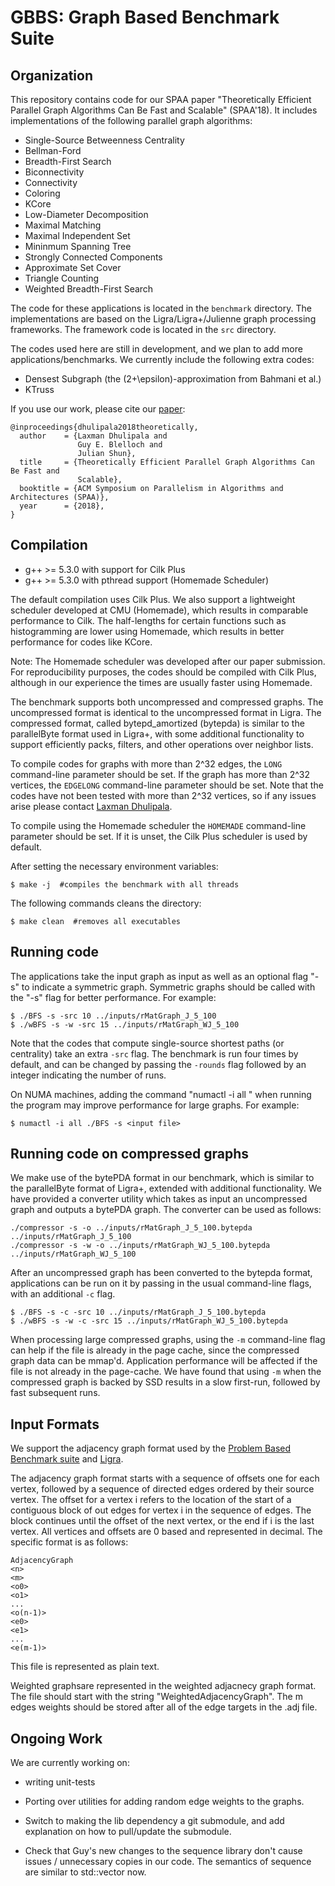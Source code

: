 # GBBS: Graph Based Benchmark Suite

Organization
--------

This repository contains code for our SPAA paper "Theoretically Efficient
Parallel Graph Algorithms Can Be Fast and Scalable" (SPAA'18). It includes
implementations of the following parallel graph algorithms:

* Single-Source Betweenness Centrality
* Bellman-Ford
* Breadth-First Search
* Biconnectivity
* Connectivity
* Coloring
* KCore
* Low-Diameter Decomposition
* Maximal Matching
* Maximal Independent Set
* Mininmum Spanning Tree
* Strongly Connected Components
* Approximate Set Cover
* Triangle Counting
* Weighted Breadth-First Search

The code for these applications is located in the `benchmark` directory. The
implementations are based on the Ligra/Ligra+/Julienne graph processing
frameworks. The framework code is located in the `src` directory.

The codes used here are still in development, and we plan to add more
applications/benchmarks. We currently include the following extra codes:

* Densest Subgraph (the (2+\epsilon)-approximation from Bahmani et al.)
* KTruss

If you use our work, please cite our [paper](https://arxiv.org/abs/1805.05208):

```
@inproceedings{dhulipala2018theoretically,
  author    = {Laxman Dhulipala and
               Guy E. Blelloch and
               Julian Shun},
  title     = {Theoretically Efficient Parallel Graph Algorithms Can Be Fast and
               Scalable},
  booktitle = {ACM Symposium on Parallelism in Algorithms and Architectures (SPAA)},
  year      = {2018},
}
```

Compilation
--------

* g++ &gt;= 5.3.0 with support for Cilk Plus
* g++ &gt;= 5.3.0 with pthread support (Homemade Scheduler)

The default compilation uses Cilk Plus. We also support a lightweight scheduler
developed at CMU (Homemade), which results in comparable performance to Cilk.
The half-lengths for certain functions such as histogramming are lower using
Homemade, which results in better performance for codes like KCore.

Note: The Homemade scheduler was developed after our paper submission. For
reproducibility purposes, the codes should be compiled with Cilk Plus, although
in our experience the times are usually faster using Homemade.

The benchmark supports both uncompressed and compressed graphs. The uncompressed
format is identical to the uncompressed format in Ligra. The compressed format,
called bytepd_amortized (bytepda) is similar to the parallelByte format used in
Ligra+, with some additional functionality to support efficiently packs,
filters, and other operations over neighbor lists.

To compile codes for graphs with more than 2^32 edges, the `LONG` command-line
parameter should be set. If the graph has more than 2^32 vertices, the
`EDGELONG` command-line parameter should be set. Note that the codes have not
been tested with more than 2^32 vertices, so if any issues arise please contact
[Laxman Dhulipala](mailto:ldhulipa@cs.cmu.edu).

To compile using the Homemade scheduler the `HOMEMADE` command-line parameter
should be set. If it is unset, the Cilk Plus scheduler is used by default.

After setting the necessary environment variables:
```
$ make -j  #compiles the benchmark with all threads
```

The following commands cleans the directory:
```
$ make clean  #removes all executables
```

Running code
-------
The applications take the input graph as input as well as an optional
flag "-s" to indicate a symmetric graph.  Symmetric graphs should be
called with the "-s" flag for better performance. For example:

```
$ ./BFS -s -src 10 ../inputs/rMatGraph_J_5_100
$ ./wBFS -s -w -src 15 ../inputs/rMatGraph_WJ_5_100
```

Note that the codes that compute single-source shortest paths (or centrality)
take an extra `-src` flag. The benchmark is run four times by default, and can
be changed by passing the `-rounds` flag followed by an integer indicating the
number of runs.

On NUMA machines, adding the command "numactl -i all " when running
the program may improve performance for large graphs. For example:

```
$ numactl -i all ./BFS -s <input file>
```

Running code on compressed graphs
-----------

We make use of the bytePDA format in our benchmark, which is similar to the
parallelByte format of Ligra+, extended with additional functionality. We have
provided a converter utility which takes as input an uncompressed graph and
outputs a bytePDA graph. The converter can be used as follows:

```
./compressor -s -o ../inputs/rMatGraph_J_5_100.bytepda ../inputs/rMatGraph_J_5_100
./compressor -s -w -o ../inputs/rMatGraph_WJ_5_100.bytepda ../inputs/rMatGraph_WJ_5_100
```

After an uncompressed graph has been converted to the bytepda format,
applications can be run on it by passing in the usual command-line flags, with
an additional `-c` flag.

```
$ ./BFS -s -c -src 10 ../inputs/rMatGraph_J_5_100.bytepda
$ ./wBFS -s -w -c -src 15 ../inputs/rMatGraph_WJ_5_100.bytepda
```

When processing large compressed graphs, using the `-m` command-line flag can
help if the file is already in the page cache, since the compressed graph data
can be mmap'd. Application performance will be affected if the file is not
already in the page-cache. We have found that using `-m` when the compressed
graph is backed by SSD results in a slow first-run, followed by fast subsequent
runs.


Input Formats
-----------
We support the adjacency graph format used by the [Problem Based Benchmark
suite](http://www.cs.cmu.edu/~pbbs/benchmarks/graphIO.html)
and [Ligra](https://github.com/jshun/ligra).

The adjacency graph format starts with a sequence of offsets one for each
vertex, followed by a sequence of directed edges ordered by their source vertex.
The offset for a vertex i refers to the location of the start of a contiguous
block of out edges for vertex i in the sequence of edges. The block continues
until the offset of the next vertex, or the end if i is the last vertex. All
vertices and offsets are 0 based and represented in decimal. The specific format
is as follows:

```
AdjacencyGraph
<n>
<m>
<o0>
<o1>
...
<o(n-1)>
<e0>
<e1>
...
<e(m-1)>
```

This file is represented as plain text.

Weighted graphsare represented in the weighted adjacnecy graph format. The file
should start with the string "WeightedAdjacencyGraph". The m edges weights
should be stored after all of the edge targets in the .adj file.


Ongoing Work
--------
We are currently working on:

* writing unit-tests

* Porting over utilities for adding random edge weights to the graphs.

* Switch to making the lib dependency a git submodule, and add explanation on
  how to pull/update the submodule.

* Check that Guy's new changes to the sequence library don't cause issues /
  unnecessary copies in our code. The semantics of sequence are similar to
  std::vector now.
